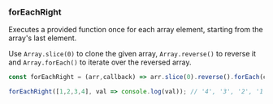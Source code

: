 ### forEachRight

Executes a provided function once for each array element, starting from the array's last element.

Use `Array.slice(0)` to clone the given array, `Array.reverse()` to reverse it and `Array.forEach()` to iterate over the reversed array.

```js
const forEachRight = (arr,callback) => arr.slice(0).reverse().forEach(callback);
```

```js
forEachRight([1,2,3,4], val => console.log(val)); // '4', '3', '2', '1'
```
